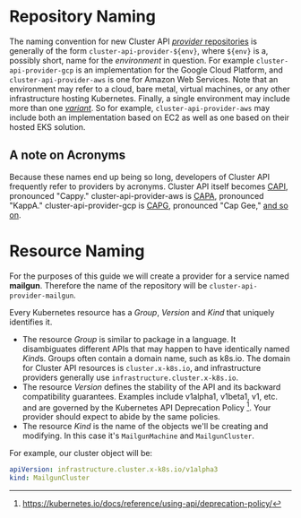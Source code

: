 # Repository Naming

The naming convention for new Cluster API [_provider_ repositories][repo-naming]
is generally of the form `cluster-api-provider-${env}`, where `${env}` is a,
possibly short, name for the _environment_ in question. For example
`cluster-api-provider-gcp` is an implementation for the Google Cloud Platform,
and `cluster-api-provider-aws` is one for Amazon Web Services. Note that an
environment may refer to a cloud, bare metal, virtual machines, or any other
infrastructure hosting Kubernetes. Finally, a single environment may include
more than one [_variant_][variant-naming]. So for example,
`cluster-api-provider-aws` may include both an implementation based on EC2 as
well as one based on their hosted EKS solution.


## A note on Acronyms

Because these names end up being so long, developers of Cluster API frequently refer to providers by acronyms.
Cluster API itself becomes [CAPI], pronounced "Cappy."
cluster-api-provider-aws is [CAPA], pronounced "KappA."
cluster-api-provider-gcp is [CAPG], pronounced "Cap Gee," [and so on][letterc].

[CAPI]: https://cluster-api.sigs.k8s.io/reference/glossary.html#capi
[CAPA]: https://cluster-api.sigs.k8s.io/reference/glossary.html#capa
[CAPG]: https://cluster-api.sigs.k8s.io/reference/glossary.html#capg
[letterc]: https://cluster-api.sigs.k8s.io/reference/glossary.html#c

# Resource Naming

For the purposes of this guide we will create a provider for a
service named **mailgun**. Therefore the name of the repository will be
`cluster-api-provider-mailgun`.

Every Kubernetes resource has a *Group*, *Version* and *Kind* that uniquely
identifies it.

* The resource *Group* is similar to package in a language.
  It disambiguates different APIs that may happen to have identically named *Kind*s.
  Groups often contain a domain name, such as k8s.io.
  The domain for Cluster API resources is `cluster.x-k8s.io`, and infrastructure providers generally use `infrastructure.cluster.x-k8s.io`.
* The resource *Version* defines the stability of the API and its backward compatibility guarantees.
  Examples include v1alpha1, v1beta1, v1, etc. and are governed by the Kubernetes API Deprecation Policy [^1].
  Your provider should expect to abide by the same policies.
* The resource *Kind* is the name of the objects we'll be creating and modifying.
  In this case it's `MailgunMachine` and `MailgunCluster`.

For example, our cluster object will be:
```yaml
apiVersion: infrastructure.cluster.x-k8s.io/v1alpha3
kind: MailgunCluster
```
[repo-naming]: https://github.com/kubernetes-sigs/cluster-api/issues/383
[variant-naming]: https://github.com/kubernetes-sigs/cluster-api/issues/480

[^1]: https://kubernetes.io/docs/reference/using-api/deprecation-policy/
